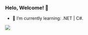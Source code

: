 ### Helo, Welcome! 👋

- 🌱 I’m currently learning: .NET | C#.
 <div>
  <a href="https://github.com/ruan-costa">
<img src ="https://github-readme-stats.vercel.app/api?username=ruan-costa&show_icons=true&theme=tokyonight">
   
</div>
